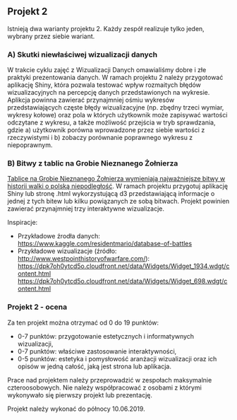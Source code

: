## Projekt 2

Istnieją dwa warianty projektu 2. Każdy zespół realizuje tylko jeden, wybrany przez siebie wariant.

### A) Skutki niewłaściwej wizualizacji danych

W trakcie cyklu zajęć z Wizualizacji Danych omawialiśmy dobre i złe praktyki prezentowania danych. W ramach projektu 2 należy przygotować aplikację Shiny, która pozwala testować wpływ rozmaitych błędów wizualizacyjnych na percepcję danych przedstawionych na wykresie. Aplikcja powinna zawierać przynajmniej ośmiu wykresów przedstawiających częste błędy wizualizacyjne (np. zbędny trzeci wymiar, wykresy kołowe) oraz pola w których użytkownik może zapisywać wartości odczytane z wykresu, a także możliwość przejścia w tryb sprawdzania, gdzie a) użytkownik porówna wprowadzone przez siebie wartości z rzeczywistymi i b) zobaczy porównanie poprawnego wykresu z niepoprawnym.

### B) Bitwy z tablic na Grobie Nieznanego Żołnierza

[Tablice na Grobie Nieznanego Żołnierza wymieniają najważniejsze bitwy w historii walki o polską niepodległość](https://pl.wikipedia.org/wiki/Gr%C3%B3b_Nieznanego_%C5%BBo%C5%82nierza_w_Warszawie#Tablice_na_Grobie_Nieznanego_%C5%BBo%C5%82nierza_po_1990_(stan_na_2016)). W ramach projektu przygotuj aplikację Shiny lub stronę .html wykorzystującą d3 przedstawiającą informacje o jednej z tych bitew lub kilku powiązanych ze sobą bitwach. 
Projekt powinien zawierać przynajmniej trzy interaktywne wizualizacje.

Inspiracje: 
* Przykładowe źrodła danych: https://www.kaggle.com/residentmario/database-of-battles
* Przykładowe wizualizacje (źródło: http://www.westpointhistoryofwarfare.com/):
https://dpk7oh0ytcd5o.cloudfront.net/data/Widgets/Widget_1934.wdgt/content.html
https://dpk7oh0ytcd5o.cloudfront.net/data/Widgets/Widget_698.wdgt/content.html

### Projekt 2 - ocena

Za ten projekt można otrzymać od 0 do 19 punktów:

* 0-7 punktów: przygotowanie estetycznych i informatywnych wizualizacji,
* 0-7 punktów: właściwe zastosowanie interaktywności,
* 0-5 punktów: estetyka i pomysłowość aranżacji wizualizacji oraz ich opisów w jedną całość, jaką jest strona lub aplikacja.

Prace nad projektem należy przeprowadzić w zespołach maksymalnie czteroosobowych. Nie należy współpracować z osobami z którymi wykonywało się pierwszy projekt lub prezentację.

Projekt należy wykonać do północy 10.06.2019.

